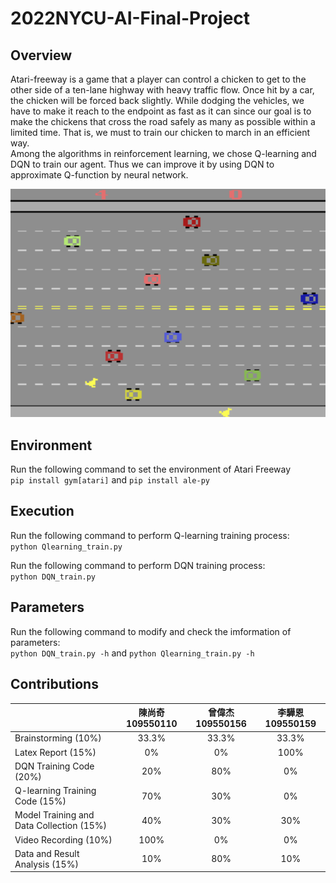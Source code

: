 # 2022NYCU-AI-Final-Project
## Overview
  Atari-freeway is a game that a player can control a chicken to get to the other side of a ten-lane highway with heavy traffic flow. Once hit by a car, the chicken will be forced back slightly. While dodging the vehicles, we have to make it reach to the endpoint as fast as it can since our goal is to  make the chickens that cross the road safely as many as possible within a limited time. That is, we must to train our chicken to march in an efficient way.  
Among the algorithms in reinforcement learning, we chose Q-learning and DQN to train our agent. Thus we can improve it by using DQN to approximate Q-function by neural network.  

![image](https://github.com/Willy0921/2022NYCU-AI-Final-Project/blob/main/Freeway%20AI/freeway.png)

## Environment
Run the following command to set the environment of Atari Freeway  
`pip install gym[atari]`
and
`pip install ale-py`

## Execution

Run the following command to perform Q-learning training process:      
`python Qlearning_train.py` 

Run the following command to perform DQN training process:     
`python DQN_train.py`

## Parameters
Run the following command to modify and check the imformation of parameters:                       
`python DQN_train.py -h`  and  `python Qlearning_train.py -h`



## Contributions

|         |陳尚奇 109550110          | 曾偉杰 109550156  |李驊恩 109550159  |
| ------------- |:-------------:| :-----:|:-----:|
| Brainstorming (10%)        |  33.3%     | 33.3% | 33.3% |
| Latex Report (15%)       | 0%      |    0% |100% |
| DQN Training Code (20%)     | 20%      |    80% |0% |
| Q-learning Training Code (15%) | 70%     | 30% | 0% |
| Model Training and Data Collection (15%)  | 40%      | 30% | 30% |
| Video Recording (10%)       | 100%    | 0% | 0% |
| Data and Result Analysis (15%)       | 10%      | 80% | 10% |

